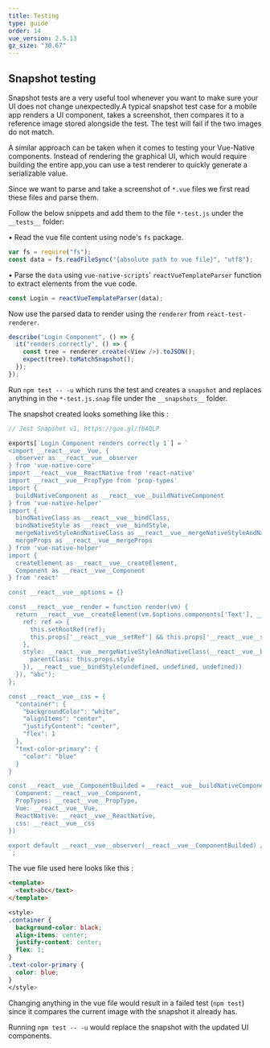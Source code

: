 ```yaml
---
title: Testing
type: guide
order: 14
vue_version: 2.5.13
gz_size: "30.67"
---
```


## Snapshot testing

Snapshot tests are a very useful tool whenever you want to make sure your UI does not change unexpectedly.A typical snapshot test case for a mobile app renders a UI component, takes a screenshot, then compares it to a reference image stored alongside the test. The test will fail if the two images do not match.

A similar approach can be taken when it comes to testing your Vue-Native components. Instead of rendering the graphical UI, which would require building the entire app,you can use a test renderer to quickly generate a serializable value.

Since we want to parse and take a screenshot of `*.vue` files we first read these files and parse them.

Follow the below snippets and add them to the file `*-test.js` under the `__tests__` folder:

• Read the vue file content using node's `fs` package.

```js
var fs = require("fs");
const data = fs.readFileSync("{absolute path to vue file}", "utf8");
```

• Parse the `data` using `vue-native-scripts`' `reactVueTemplateParser` function to extract elements from the vue code.

```js
const Login = reactVueTemplateParser(data);
```

Now use the parsed data to render using the `renderer` from `react-test-renderer`.

```js
describe("Login Component", () => {
  it("renders correctly", () => {
    const tree = renderer.create(<View />).toJSON();
    expect(tree).toMatchSnapshot();
  });
});
```

Run `npm test -- -u` which runs the test and creates a `snapshot` and replaces anything in the `*-test.js.snap` file under the `__snapshots__` folder.

The snapshot created looks something like this :

```js
// Jest Snapshot v1, https://goo.gl/fbAQLP

exports[`Login Component renders correctly 1`] = `
<import __react__vue__Vue, {
  observer as __react__vue__observer
} from 'vue-native-core'
import __react__vue__ReactNative from 'react-native'
import __react__vue__PropType from 'prop-types'
import {
  buildNativeComponent as __react__vue__buildNativeComponent
} from 'vue-native-helper'
import {
  bindNativeClass as __react__vue__bindClass,
  bindNativeStyle as __react__vue__bindStyle,
  mergeNativeStyleAndNativeClass as __react__vue__mergeNativeStyleAndNativeClass,
  mergeProps as __react__vue__mergeProps
} from 'vue-native-helper'
import {
  createElement as __react__vue__createElement,
  Component as __react__vue__Component
} from 'react'

const __react__vue__options = {}

const __react__vue__render = function render(vm) {
  return __react__vue__createElement(vm.$options.components['Text'], __react__vue__mergeProps.call(this, this.props.__react__vue__nativeEvents, {
    ref: ref => {
      this.setRootRef(ref);
      this.props['__react__vue__setRef'] && this.props['__react__vue__setRef'](ref);
    },
    style: __react__vue__mergeNativeStyleAndNativeClass(__react__vue__bindClass.call(this, {
      parentClass: this.props.style
    }), __react__vue__bindStyle(undefined, undefined, undefined))
  }), "abc");
};

const __react__vue__css = {
  "container": {
    "backgroundColor": "white",
    "alignItems": "center",
    "justifyContent": "center",
    "flex": 1
  },
  "text-color-primary": {
    "color": "blue"
  }
}

const __react__vue__ComponentBuilded = __react__vue__buildNativeComponent(__react__vue__render, __react__vue__options, {
  Component: __react__vue__Component,
  PropTypes: __react__vue__PropType,
  Vue: __react__vue__Vue,
  ReactNative: __react__vue__ReactNative,
  css: __react__vue__css
})

export default __react__vue__observer(__react__vue__ComponentBuilded) />
`;
```

The vue file used here looks like this :

```html
<template>
  <text>abc</text>
</template>
```

```css
<style>
.container {
  background-color: black;
  align-items: center;
  justify-content: center;
  flex: 1;
}
.text-color-primary {
  color: blue;
}
</style>
```

Changing anything in the vue file would result in a failed test (`npm test`) since it compares the current image with the snapshot it already has.

Running `npm test -- -u` would replace the snapshot with the updated UI components.

